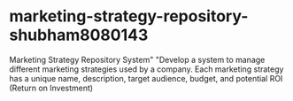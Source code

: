 # marketing-strategy-repository-shubham8080143
Marketing Strategy Repository System" "Develop a system to manage different marketing strategies used by a company. Each marketing strategy has a unique name, description, target audience, budget, and potential ROI (Return on Investment)
